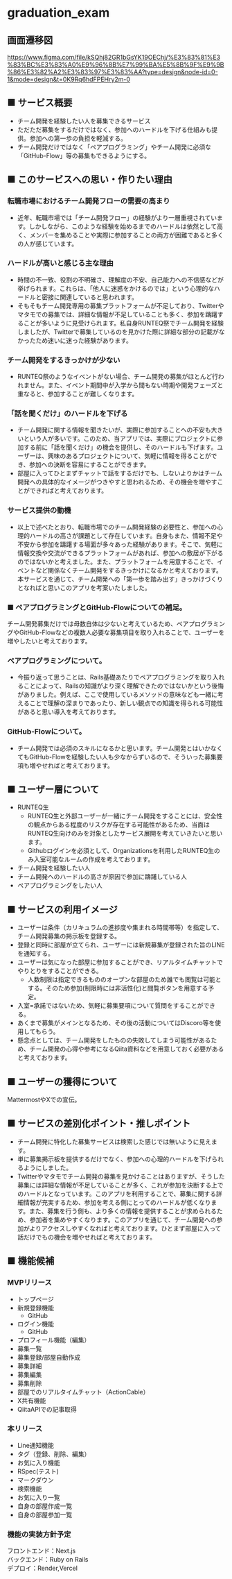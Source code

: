 # graduation_exam

## 画面遷移図
https://www.figma.com/file/kSQhj82GR1bGsYK19OEChj/%E3%83%81%E3%83%BC%E3%83%A0%E9%96%8B%E7%99%BA%E5%8B%9F%E9%9B%86%E3%82%A2%E3%83%97%E3%83%AA?type=design&node-id=0-1&mode=design&t=0K9Rq6hdFPEHry2m-0

## ■ サービス概要
- チーム開発を経験したい人を募集できるサービス
- ただただ募集をするだけではなく、参加へのハードルを下げる仕組みも提供。参加への第一歩の負担を軽減する。
- チーム開発だけではなく「ペアプログラミング」やチーム開発に必須な「GitHub-Flow」等の募集もできるようにする。　

## ■ このサービスへの思い・作りたい理由
### 転職市場におけるチーム開発フローの需要の高まり
- 近年、転職市場では「チーム開発フロー」の経験がより一層重視されています。しかしながら、このような経験を始めるまでのハードルは依然として高く、メンバーを集めることや実際に参加することの両方が困難であると多くの人が感じています。
### ハードルが高いと感じる主な理由
- 時間の不一致、役割の不明確さ、理解度の不安、自己能力への不信感などが挙げられます。これらは、「他人に迷惑をかけるのでは」という心理的なハードルと密接に関連していると思われます。
- そもそもチーム開発専用の募集プラットフォームが不足しており、Twitterやマタモでの募集では、詳細な情報が不足していることも多く、参加を躊躇することが多いように見受けられます。私自身RUNTEQ祭でチーム開発を経験しましたが、Twitterで募集しているのを見かけた際に詳細な部分の記載がなかったため迷いに迷った経験があります。
### チーム開発をするきっかけが少ない
- RUNTEQ祭のようなイベントがない場合、チーム開発の募集がほとんど行われません。また、イベント期間中が入学から間もない時期や開発フェーズと重なると、参加することが難しくなります。
### 「話を聞くだけ」のハードルを下げる
- チーム開発に関する情報を聞きたいが、実際に参加することへの不安も大きいという人が多いです。このため、当アプリでは、実際にプロジェクトに参加する前に「話を聞くだけ」の機会を提供し、そのハードルも下げます。ユーザーは、興味のあるプロジェクトについて、気軽に情報を得ることができ、参加への決断を容易にすることができます。
- 部屋に入ってひとまずチャットで話をするだけでも、しないよりかはチーム開発への具体的なイメージがつきやすと思われるため、その機会を増やすことができればと考えております。
### サービス提供の動機
- 以上で述べたとおり、転職市場でのチーム開発経験の必要性と、参加への心理的ハードルの高さが課題として存在しています。自身もまた、情報不足や不安から参加を躊躇する場面が多々あった経験があります。そこで、気軽に情報交換や交流ができるプラットフォームがあれば、参加への敷居が下がるのではないかと考えました。また、プラットフォームを用意することで、イベントなど関係なくチーム開発をするきっかけになるかと考えております。本サービスを通じて、チーム開発への「第一歩を踏み出す」きっかけづくりとなればと思いこのアプリを考案いたしました。

### ■ ペアプログラミングとGitHub-Flowについての補足。
チーム開発募集だけでは母数自体は少ないと考えているため、ペアプログラミングやGitHub-Flowなどの複数人必要な募集項目を取り入れることで、ユーザーを増やしたいと考えております。
### ペアプログラミングについて。
- 今振り返って思うことは、Rails基礎あたりでペアプログラミングを取り入れることによって、Railsの知識がより深く理解できたのではないかという後悔がありました。例えば、ここで使用しているメソッドの意味なども一緒に考えることで理解の深まりであったり、新しい観点での知識を得られる可能性があると思い導入を考えております。
### GitHub-Flowについて。
- チーム開発では必須のスキルになるかと思います。チーム開発とはいかなくてもGitHub-Flowを経験したい人も少なからずいるので、そういった募集要項も増やせればと考えております。

## ■ ユーザー層について
- RUNTEQ生
  - RUNTEQ生と外部ユーザーが一緒にチーム開発をすることには、安全性の観点からある程度のリスクが存在する可能性があるため、当面はRUNTEQ生向けのみを対象としたサービス展開を考えていきたいと思います。
  - Githubログインを必須として、Organizationsを利用したRUNTEQ生のみ入室可能なルームの作成を考えております。
- チーム開発を経験したい人
- チーム開発へのハードルの高さが原因で参加に躊躇している人
- ペアプログラミングをしたい人

## ■ サービスの利用イメージ
- ユーザーは条件（カリキュラムの進捗度や集まれる時間帯等）を指定して、チーム開発募集の掲示板を登録する。
- 登録と同時に部屋が立てられ、ユーザーには新規募集が登録された旨のLINEを通知する。
- ユーザーは気になった部屋に参加することができ、リアルタイムチャットでやりとりをすることができる。
  - 人数制限は指定できるもののオープンな部屋のため誰でも閲覧は可能とする。そのため参加(制限時には非活性化)と閲覧ボタンを用意する予定。
- 入室=承諾ではないため、気軽に募集要項について質問をすることができる。
- あくまで募集がメインとなるため、その後の活動についてはDiscoro等を使用してもらう。
- 懸念点としては、チーム開発をしたものの失敗してしまう可能性があるため、チーム開発の心得や参考になるQiita資料などを用意しておく必要があると考えております。

## ■ ユーザーの獲得について
MattermostやXでの宣伝。

## ■ サービスの差別化ポイント・推しポイント
- チーム開発に特化した募集サービスは検索した感じでは無いように見えます。
- 単に募集掲示板を提供するだけでなく、参加への心理的ハードルを下げられるようにしました。
- Twitterやマタモでチーム開発の募集を見かけることはありますが、そうした募集には詳細な情報が不足していることが多く、これが参加を決断する上でのハードルとなっています。このアプリを利用することで、募集に関する詳細情報が充実するため、参加を考える側にとってのハードルが低くなります。また、募集を行う側も、より多くの情報を提供することが求められるため、参加者を集めやすくなります。このアプリを通じて、チーム開発への参加がよりアクセスしやすくなればと考えております。ひとまず部屋に入って話だけでもの機会を増やせればと考えております。

## ■ 機能候補
### MVPリリース
- トップページ
- 新規登録機能
  - GitHub
- ログイン機能
  - GitHub
- プロフィール機能（編集）
- 募集一覧
- 募集登録/部屋自動作成
- 募集詳細
- 募集編集
- 募集削除
- 部屋でのリアルタイムチャット（ActionCable）
- X共有機能
- QiitaAPIでの記事取得

### 本リリース
- Line通知機能
- タグ（登録、削除、編集）
- お気に入り機能
- RSpec(テスト)
- マークダウン
- 検索機能
- お気に入り一覧
- 自身の部屋作成一覧
- 自身の部屋参加一覧

### 機能の実装方針予定
フロントエンド：Next.js  
バックエンド：Ruby on Rails  
デプロイ：Render,Vercel  
